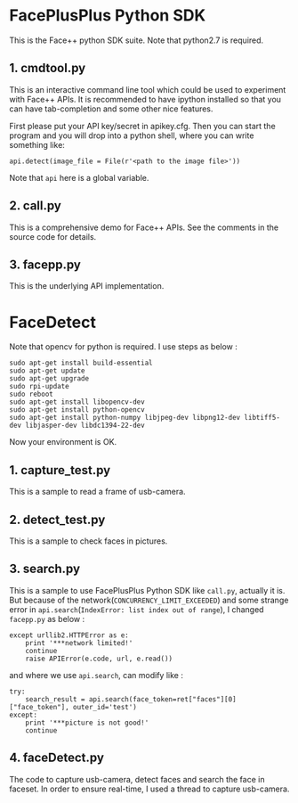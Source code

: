 # FacePlusPlus Python SDK

This is the Face++ python SDK suite. Note that python2.7 is required.

## 1. cmdtool.py
This is an interactive command line tool which could be used to experiment
with Face++ APIs. It is recommended to have ipython installed so that you can
have tab-completion and some other nice features.

First please put your API key/secret in apikey.cfg. Then you can start the program
and you will drop into a python shell, where you can write something like:

    api.detect(image_file = File(r'<path to the image file>'))

Note that `api` here is a global variable.

## 2. call.py
This is a comprehensive demo for Face++ APIs. See the comments in the source
code for details.

## 3. facepp.py

This is the underlying API implementation.

# FaceDetect

Note that opencv for python is required. I use steps as below :

    sudo apt-get install build-essential
    sudo apt-get update
    sudo apt-get upgrade
    sudo rpi-update
    sudo reboot
    sudo apt-get install libopencv-dev
    sudo apt-get install python-opencv
    sudo apt-get install python-numpy libjpeg-dev libpng12-dev libtiff5-dev libjasper-dev libdc1394-22-dev
    
Now your environment is OK.

## 1. capture_test.py
This is a sample to read a frame of usb-camera.

## 2. detect_test.py
This is a sample to check faces in pictures.

## 3. search.py

This is a sample to use FacePlusPlus Python SDK like `call.py`, actually it is.
But because of the network(`CONCURRENCY_LIMIT_EXCEEDED`) and some strange error in `api.search`(`IndexError: list index out of range`), 
I changed `facepp.py` as below :

    except urllib2.HTTPError as e:
        print '***network limited!'
        continue
        raise APIError(e.code, url, e.read())
        
and where we use `api.search`, can modify like :
    
    try:
        search_result = api.search(face_token=ret["faces"][0]["face_token"], outer_id='test')
    except:
        print '***picture is not good!'
        continue

## 4. faceDetect.py

The code to capture usb-camera, detect faces and search the face in faceset.
In order to ensure real-time, I used a thread to capture usb-camera. 


